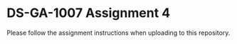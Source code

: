 DS-GA-1007 Assignment 4
=======================

Please follow the assignment instructions when uploading to this repository.


